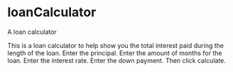 # loanCalculator
A loan calculator 

This is a loan calculator to help show you the total interest paid during the length of the loan.
Enter the principal.
Enter the amount of months for the loan.
Enter the interest rate.
Enter the down payment.
Then click calculate.

